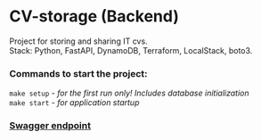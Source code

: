 # CV-storage (Backend)
Project for storing and sharing IT cvs. <br /> 
Stack: Python, FastAPI, DynamoDB, Terraform, LocalStack, boto3.

### Commands to start the project:
`make setup` _- for the first run only! Includes database initialization_<br />
`make start` _- for application startup_<br /> 

### [Swagger endpoint](http://127.0.0.1:8000/docs) 
